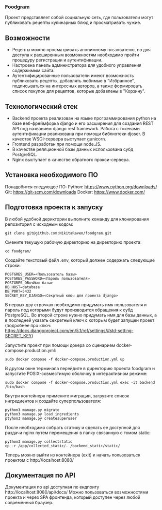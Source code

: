 ### Foodgram

Проект представляет собой социальную сеть, где пользователи могут публиковать рецепты кулинарных блюд и просматривать чужие.

## Возможности

- Рецепты можно просматривать анонимному пльзователю, но для доступа к расширенным возможностям необходимо пройти процедуру регистрации и аутентификации.
- Настроена панель администратора для удобного управления содержимым сайта.
- Аутентифицированные пользователи имеют возможность публиковать рецепты, добавлять любимые в "Избранное", подписываться на интересных авторов, а также формировать список покупок для рецептов, которые добавлены в "Корзину".

## Технологический стек

- Backend проекта реализован на языке программирования python на базе веб-фреймфорка django и его расширения для создания REST API под названием django rest framework. Работа с токенами аутентификации реализована при помощи библиотеки djoser. В качестве WSGI-сервера выступает gunicorn.
- Frontend разработан при помощи node.JS.
- В качестве реляционной базы данных использована субд PostgreSQL.
- Nginx выступает в качестве обратного прокси-сервера.

## Установка необходимого ПО

Понадобится следующее ПО:
Python: https://www.python.org/downloads/
Git: https://git-scm.com/downloads
Docker: https://www.docker.com/

## Подготовка проекта к запуску

В любой удобной дериктории выполните команду для клонирования репозитория с исходным кодом:
```
git clone git@github.com:NikitaRaven/foodgram.git
```
Смените текущую рабочую директорию на директорию проекта:
```
cd foodgram/
```
Создайте текстовый файл .env, который должен содержать следующие строки:
```
POSTGRES_USER=<Пользователь базы>
POSTGRES_PASSWORD=<Пароль пользователя>
POSTGRES_DB=<Имя базы>
DB_HOST=database
DB_PORT=5432
SECRET_KEY_DJANGO=<Секртный ключ для проекта django>
```
В первых дву строчках необходимо придумать имя пользователя и пароль под которыми будут производится обращения к субд PostgreSQL.
Во второй строке нужно придумать имя для базы данных, а в последней указать секретный ключ с которым будет запущен проект (подробнее про ключ: https://docs.djangoproject.com/en/5.1/ref/settings/#std-setting-SECRET_KEY)

Запустите проект при помощи докера со сценарием docker-compose.production.yml:
```
sudo docker compose -f docker-compose.production.yml up
```
В другом окне терминала перейдите в директорию проекта foodgram и запустите POSIX-совместимую оболочку в интерактивном режиме:
```
sudo docker compose -f docker-compose.production.yml exec -it backend /bin/bash
```
Внутри контейнера примените миграции, загрузите список ингредиентов и создайте суперпользователя:
```
python3 manage.py migrate
python3 manage.py load_ingredients
ptyhon3 manage.py createsuperuser
```
После необходимо собрать статику и сделать ее доступной для раздачи nginx путем перемещения в папку связанную с томом static:
```
python3 manage.py collectstatic
cp -r /app/collected_static/. /backend_static/static/
```
Теперь можно выйти из контейнера (exit) и начать пользоваться проектом с http://localhost:8080/

## Документация по API

Документация по api доступная по ендпоиту http://localhost:8080/api/docs/
Можно пользоваться возможностями проекта и через SPA фронтенда, который доступен через любой современный браузер.










